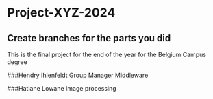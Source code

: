 # Project-XYZ-2024
## Create branches for the parts you did
This is the final project for the end of the year for the Belgium Campus degree

###Hendry Ihlenfeldt
Group Manager
Middleware

###Hatlane Lowane
Image processing
